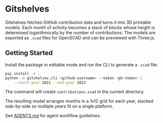 # Gitshelves

Gitshelves fetches GitHub contribution data and turns it into 3D printable models. Each month of activity becomes a stack of blocks whose height is determined logarithmically by the number of contributions. The models are exported as `.scad` files for OpenSCAD and can be previewed with Three.js.

## Getting Started

Install the package in editable mode and run the CLI to generate a `.scad` file:

```bash
pip install -e .
python -m gitshelves.cli <github-username> --token <gh-token> \
    --start-year 2021 --end-year 2023
```

The command will create `contributions.scad` in the current directory.

The resulting model arranges months in a 1x12 grid for each year, stacked
side-by-side so multiple years fit on a single platform.

See [AGENTS.md](AGENTS.md) for agent workflow guidelines.

